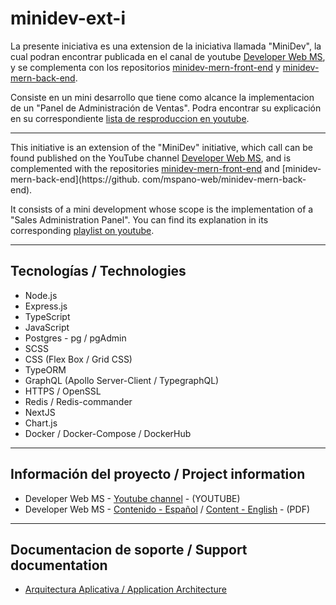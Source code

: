 # minidev-ext-i

La presente iniciativa es una extension de la iniciativa llamada "MiniDev", la cual podran encontrar publicada en el canal de youtube [Developer Web MS](https://www.youtube.com/playlist?list=PLWnRJL1SdIiogd05dz8OLTEmFQNLMSfm2), y se complementa con los repositorios [minidev-mern-front-end](https://github.com/mspano-web/minidev-mern-front-end) y [minidev-mern-back-end](https://github.com/mspano-web/minidev-mern-back-end).

Consiste en un mini desarrollo que tiene como alcance la implementacion de un "Panel de Administración de Ventas". Podra encontrar su explicación  en su correspondiente [lista de resproduccion en youtube](https://www.youtube.com/playlist?list=PLWnRJL1SdIirgRiEgEV0aHNpencFQqppu).

___

This initiative is an extension of the "MiniDev" initiative, which call can be found published on the YouTube channel [Developer Web MS](https://www.youtube.com/playlist?list=PLWnRJL1SdIiogd05dz8OLTEmFQNLMSfm2), and is complemented with the repositories [minidev-mern-front-end](https://github.com/mspano-web/minidev-mern-front-end) and [minidev-mern-back-end](https://github. com/mspano-web/minidev-mern-back-end).

It consists of a mini development whose scope is the implementation of a "Sales Administration Panel". You can find its explanation in its corresponding [playlist on youtube](https://www.youtube.com/playlist?list=PLWnRJL1SdIirgRiEgEV0aHNpencFQqppu).
___

## Tecnologías / Technologies

* Node.js
* Express.js
* TypeScript
* JavaScript
* Postgres - pg / pgAdmin
* SCSS 
* CSS (Flex Box / Grid CSS)
* TypeORM
* GraphQL (Apollo Server-Client / TypegraphQL)
* HTTPS / OpenSSL
* Redis / Redis-commander
* NextJS
* Chart.js
* Docker / Docker-Compose / DockerHub
___

## Información del proyecto / Project information

* Developer Web MS - [Youtube channel](https://www.youtube.com/playlist?list=PLWnRJL1SdIirgRiEgEV0aHNpencFQqppu) - (YOUTUBE)
* Developer Web MS - [Contenido - Español](https://drive.google.com/file/d/1UUEgdgaYiOm3kj0dOqEVBLXB0qE9-4Y_/view?usp=sharing) / [Content - English](https://drive.google.com/file/d/1Z91YXfbAz_5OkcNFkD31wHV1ytbcgtCM/view?usp=sharing) - (PDF) 

___

## Documentacion de soporte / Support documentation
* [Arquitectura Aplicativa / Application Architecture](https://drive.google.com/file/d/144ROcXI89n9u96WolUut3niouZ6EgLzt/view?usp=sharing)
